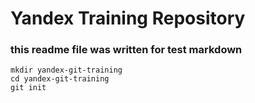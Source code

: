 # Yandex Training Repository


### this readme file was written for test markdown


```
mkdir yandex-git-training
cd yandex-git-training
git init
```
